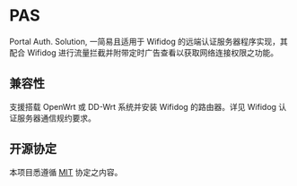 # PAS #

Portal Auth. Solution, 一简易且适用于 Wifidog 的远端认证服务器程序实现，其配合 Wifidog 进行流量拦截并附带定时广告查看以获取网络连接权限之功能。

## 兼容性 ##

支援搭载 OpenWrt 或 DD-Wrt 系统并安装 Wifidog 的路由器。详见 Wifidog 认证服务器通信规约要求。

## 开源协定 ##


本项目悉遵循 [MIT](http://opensource.org/licenses/MIT) 协定之内容。

